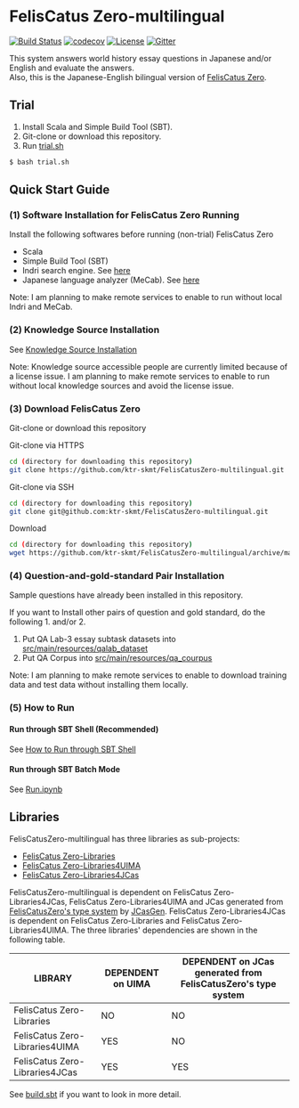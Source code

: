 # FelisCatus Zero-multilingual 
[![Build Status](https://travis-ci.org/ktr-skmt/FelisCatusZero-multilingual.svg?branch=master)](https://travis-ci.org/ktr-skmt/FelisCatusZero-multilingual)
[![codecov](https://codecov.io/gh/ktr-skmt/FelisCatusZero-multilingual/branch/master/graph/badge.svg)](https://codecov.io/gh/ktr-skmt/FelisCatusZero-multilingual)
[![License](https://img.shields.io/badge/License-Apache%202.0-blue.svg)](https://opensource.org/licenses/Apache-2.0)
[![Gitter](https://badges.gitter.im/Join%20Chat.svg)](https://gitter.im/FelisCatusZero-multilingual/Lobby?utm_source=share-link&utm_medium=link&utm_campaign=share-link)

This system answers world history essay questions in Japanese and/or English and evaluate the answers.  
Also, this is the Japanese-English bilingual version of <a href="https://github.com/ktr-skmt/FelisCatusZero">FelisCatus Zero</a>.

## Trial

1. Install Scala and Simple Build Tool (SBT).
1. Git-clone or download this repository.
1. Run <a href="https://github.com/ktr-skmt/FelisCatusZero-multilingual/blob/master/trial.sh">trial.sh</a>
```bash
$ bash trial.sh
```

## Quick Start Guide
### (1) Software Installation for FelisCatus Zero Running
Install the following softwares before running (non-trial) FelisCatus Zero
* Scala
* Simple Build Tool (SBT)
* Indri search engine. See <a href="https://github.com/ktr-skmt/FelisCatusZero/wiki/Install-Guide">here</a>  
* Japanese language analyzer (MeCab). See <a href="https://github.com/ktr-skmt/FelisCatusZero/wiki/Install-Guide">here</a>  

Note: I am planning to make remote services to enable to run without local Indri and MeCab.

### (2) Knowledge Source Installation
See [Knowledge Source Installation](tutorial/KnowledgeSourceInstallation.md)

Note: Knowledge source accessible people are currently limited because of a license issue. I am planning to make remote services to enable to run without local knowledge sources and avoid the license issue.

### (3) Download FelisCatus Zero
Git-clone or download this repository

Git-clone via HTTPS
```bash
cd (directory for downloading this repository)
git clone https://github.com/ktr-skmt/FelisCatusZero-multilingual.git
```
Git-clone via SSH
```bash
cd (directory for downloading this repository)
git clone git@github.com:ktr-skmt/FelisCatusZero-multilingual.git
```
Download
```bash
cd (directory for downloading this repository)
wget https://github.com/ktr-skmt/FelisCatusZero-multilingual/archive/master.zip
```

### (4) Question-and-gold-standard Pair Installation
Sample questions have already been installed in this repository.

If you want to Install other pairs of question and gold standard, do the following 1. and/or 2.

1. Put QA Lab-3 essay subtask datasets into <a href="https://github.com/ktr-skmt/FelisCatusZero-multilingual/tree/master/src/main/resources/qalab_dataset">src/main/resources/qalab_dataset</a>
1. Put QA Corpus into <a href="https://github.com/ktr-skmt/FelisCatusZero-multilingual/tree/master/src/main/resources/qa_corpus">src/main/resources/qa_courpus</a>

Note: I am planning to make remote services to enable to download training data and test data without installing them locally.

### (5) How to Run
#### Run through SBT Shell (Recommended)
See [How to Run through SBT Shell](tutorial/HowToRunThroughSBTShell.md)

#### Run through SBT Batch Mode
See <a href="https://github.com/ktr-skmt/FelisCatusZero-multilingual/blob/master/tutorial/Run.ipynb">Run.ipynb</a>

## Libraries
FelisCatusZero-multilingual has three libraries as sub-projects:
* [FelisCatus Zero-Libraries](libraries/maven-repo)
* [FelisCatus Zero-Libraries4UIMA](libraries4uima/maven-repo)
* [FelisCatus Zero-Libraries4JCas](libraries4jcas/maven-repo)

FelisCatusZero-multilingual is dependent on FelisCatus Zero-Libraries4JCas, FelisCatus Zero-Libraries4UIMA and JCas generated from [FelisCatusZero's type system](src/main/resources/desc/ts) by [JCasGen](jcasgen).
FelisCatus Zero-Libraries4JCas is dependent on FelisCatus Zero-Libraries and FelisCatus Zero-Libraries4UIMA.
The three libraries' dependencies are shown in the following table.

LIBRARY | DEPENDENT on UIMA | DEPENDENT on JCas generated from FelisCatusZero's type system
---|---|---
FelisCatus Zero-Libraries | NO | NO
FelisCatus Zero-Libraries4UIMA | YES | NO
FelisCatus Zero-Libraries4JCas | YES | YES

See [build.sbt](build.sbt) if you want to look in more detail.

